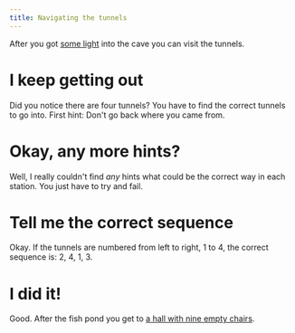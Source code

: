 ```yaml
---
title: Navigating the tunnels
---
```


After you got [some light](index.md) into the cave you can visit the tunnels.

# I keep getting out
Did you notice there are four tunnels? You have to find the correct tunnels to go into. First hint: Don't go back where you came from.

# Okay, any more hints?
Well, I really couldn't find *any* hints what could be the correct way in each station. You just have to try and fail.

# Tell me the correct sequence
Okay. If the tunnels are numbered from left  to right, 1 to 4, the correct sequence is: 2, 4, 1, 3.

# I did it!
Good. After the fish pond you get to [a hall with nine empty chairs](/part-09/020-witchs-sisters/index.md).
